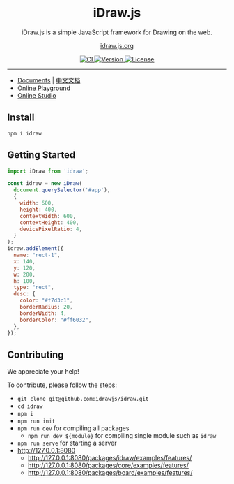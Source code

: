 <h1 align="center">iDraw.js</h1>

<p align="center">iDraw.js is a simple JavaScript framework for Drawing on the web.</p>


<p align="center"><a href="https://idraw.js.org">idraw.js.org</a></p>


<p align="center">
  <a title="CI" href="https://github.com/idrawjs/idraw/actions/workflows/node.js.yml">
    <img src="https://github.com/idrawjs/idraw/actions/workflows/node.js.yml/badge.svg?branch=main" alt="CI">
  <a>

  <a href="https://www.npmjs.com/package/idraw">
    <img src="https://img.shields.io/npm/v/idraw.svg?sanitize=idraw" alt="Version">
  </a>
  <a href="https://www.npmjs.com/package/idraw">
    <img src="https://img.shields.io/npm/l/idraw.svg?sanitize=true" alt="License">
  </a>
</p>


<!-- [![Node.js CI](https://github.com/idrawjs/idraw/actions/workflows/node.js.yml/badge.svg?branch=main)](https://github.com/idrawjs/idraw/actions/workflows/node.js.yml) -->

<hr/>


- [Documents](https://idrawjs.github.io/docs/en/) | [中文文档](https://idrawjs.github.io/docs/zh/) 
- [Online Playground](https://idrawjs.github.io/playground/)
- [Online Studio](https://idrawjs.github.io/studio/)


## Install

```
npm i idraw
```
## Getting Started

```js
import iDraw from 'idraw';

const idraw = new iDraw(
  document.querySelector('#app'),
  {
    width: 600,
    height: 400,
    contextWidth: 600,
    contextHeight: 400,
    devicePixelRatio: 4,
  }
);
idraw.addElement({
  name: "rect-1",
  x: 140,
  y: 120,
  w: 200,
  h: 100,
  type: "rect",
  desc: {
    color: "#f7d3c1",
    borderRadius: 20,
    borderWidth: 4,
    borderColor: "#ff6032",
  },
});
```

## Contributing

We appreciate your help!

To contribute, please follow the steps:

- `git clone git@github.com:idrawjs/idraw.git`
- `cd idraw`
- `npm i`
- `npm run init`
- `npm run dev`  for compiling all packages
  -  `npm run dev ${module}` for compiling single module such as `idraw`
- `npm run serve` for starting a server 
- http://127.0.0.1:8080
  - http://127.0.0.1:8080/packages/idraw/examples/features/
  - http://127.0.0.1:8080/packages/core/examples/features/
  - http://127.0.0.1:8080/packages/board/examples/features/